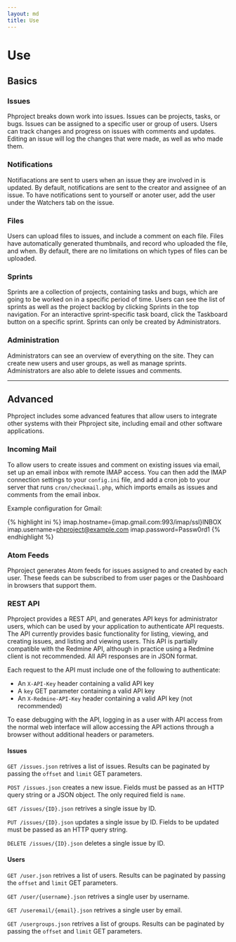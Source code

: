 ```yaml
---
layout: md
title: Use
---
```

<h1 class="page-header">Use</h1>

## Basics

### Issues
Phproject breaks down work into issues. Issues can be projects, tasks, or bugs. Issues can be assigned to a specific user or group of users. Users can track changes and progress on issues with comments and updates. Editing an issue will log the changes that were made, as well as who made them.

### Notifications
Notifiacations are sent to users when an issue they are involved in is updated. By default, notifications are sent to the creator and assignee of an issue. To have notifications sent to yourself or anoter user, add the user under the Watchers tab on the issue.

### Files
Users can upload files to issues, and include a comment on each file. Files have automatically generated thumbnails, and record who uploaded the file, and when. By default, there are no limitations on which types of files can be uploaded.

### Sprints
Sprints are a collection of projects, containing tasks and bugs, which are going to be worked on in a specific period of time. Users can see the list of sprints as well as the project backlog by clicking Sprints in the top navigation. For an interactive sprint-specific task board, click the Taskboard button on a specific sprint. Sprints can only be created by Administrators.

### Administration
Administrators can see an overview of everything on the site. They can create new users and user groups, as well as manage sprints. Administrators are also able to delete issues and comments.

<hr>

## Advanced
Phproject includes some advanced features that allow users to integrate other systems with their Phproject site, including email and other software applications.

### Incoming Mail
To allow users to create issues and comment on existing issues via email, set up an email inbox with remote IMAP access. You can then add the IMAP connection settings to your `config.ini` file, and add a cron job to your server that runs `cron/checkmail.php`, which imports emails as issues and comments from the email inbox.

Example configuration for Gmail:

{% highlight ini %}
imap.hostname={imap.gmail.com:993/imap/ssl}INBOX
imap.username=phproject@example.com
imap.password=Passw0rd1
{% endhighlight %}

### Atom Feeds
Phproject generates Atom feeds for issues assigned to and created by each user. These feeds can be subscribed to from user pages or the Dashboard in browsers that support them.

### REST API
Phproject provides a REST API, and generates API keys for administrator users, which can be used by your application to authenticate API requests. The API currently provides basic functionality for listing, viewing, and creating issues, and listing and viewing users. This API is partially compatible with the Redmine API, although in practice using a Redmine client is not recommended. All API responses are in JSON format.

Each request to the API must include one of the following to authenticate:

* An `X-API-Key` header containing a valid API key
* A `key` GET parameter containing a valid API key
* An `X-Redmine-API-Key` header containing a valid API key (not recommended)

To ease debugging with the API, logging in as a user with API access from the normal web interface will allow accessing the API actions through a browser without additional headers or parameters.

#### Issues
`GET /issues.json` retrives a list of issues. Results can be paginated by passing the `offset` and `limit` GET parameters.

`POST /issues.json` creates a new issue. Fields must be passed as an HTTP query string or a JSON object. The only required field is `name`.

`GET /issues/{ID}.json` retrives a single issue by ID.

`PUT /issues/{ID}.json` updates a single issue by ID. Fields to be updated must be passed as an HTTP query string.

`DELETE /issues/{ID}.json` deletes a single issue by ID.

#### Users
`GET /user.json` retrives a list of users. Results can be paginated by passing the `offset` and `limit` GET parameters.

`GET /user/{username}.json` retrives a single user by username.

`GET /useremail/{email}.json` retrives a single user by email.

`GET /usergroups.json` retrives a list of groups. Results can be paginated by passing the `offset` and `limit` GET parameters.
